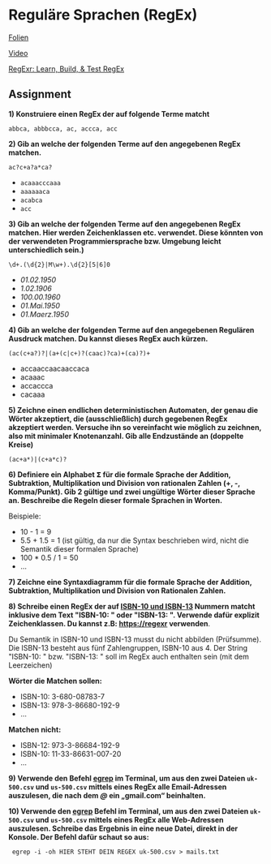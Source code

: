 # Reguläre Sprachen (RegEx)
[Folien](https://docs.google.com/presentation/d/1TcEmapxsaebBDcY73URAaE1AieseT_XzoDLhpZQNxJA/edit?usp=sharing)

[Video](https://www.youtube.com/watch?v=eTFsb7qROt0)

[RegExr: Learn, Build, & Test RegEx](https://regexr.com/)

## Assignment

**1) Konstruiere einen RegEx der auf folgende Terme matcht**

`abbca, abbbcca, ac, accca, acc`

**2) Gib an welche der folgenden Terme auf den angegebenen RegEx matchen.**

`ac?c+a?a*ca?`

- `acaaacccaaa`
- `aaaaaaca`
- `acabca`
- `acc`

**3) Gib an welche der folgenden Terme auf den angegebenen RegEx matchen. Hier werden Zeichenklassen etc. verwendet. Diese könnten von der verwendeten Programmiersprache bzw. Umgebung leicht unterschiedlich sein.)**

`\d+.(\d{2}|M\w+).\d{2}[5|6]0`

- *01.02.1950*
- *1.02.1906*
- *100.00.1960*
- *01.Mai.1950*
- *01.Maerz.1950*

**4) Gib an welche der folgenden Terme auf den angegebenen Regulären Ausdruck matchen. Du kannst dieses RegEx auch kürzen.**

`(ac(c+a?)?|(a+(c|c+)?(caac)?ca)+(ca)?)+`

- accaaccaacaaccaca
- acaaac
- accaccca
- cacaaa

**5) Zeichne einen endlichen deterministischen Automaten, der genau die Wörter akzeptiert, die (ausschließlich) durch gegebenen RegEx akzeptiert werden. Versuche ihn so vereinfacht wie möglich zu zeichnen, also mit minimaler Knotenanzahl. Gib alle Endzustände an (doppelte Kreise)**

`(ac+a*)|(c+a*c)?`

**6) Definiere ein Alphabet 𝝨 für die formale Sprache der Addition, Subtraktion, Multiplikation und Division von rationalen Zahlen (+, -, Komma/Punkt). Gib 2 gültige und zwei ungültige Wörter dieser Sprache an. Beschreibe die Regeln dieser formale Sprachen in Worten.**

Beispiele: 

* 10 - 1 = 9
* 5.5 + 1.5 = 1 (ist gültig, da nur die Syntax beschrieben wird, nicht die Semantik dieser formalen Sprache)
* 100 * 0.5 / 1 = 50 
* ... 

**7) Zeichne eine Syntaxdiagramm für die formale Sprache der Addition, Subtraktion, Multiplikation und Division von Rationalen Zahlen.**

**8) Schreibe einen RegEx der auf [ISBN-10 und ISBN-13](https://de.wikipedia.org/wiki/Internationale_Standardbuchnummer#ISBN-13) Nummern matcht inklusive dem Text "ISBN-10: " oder "ISBN-13: ". Verwende dafür explizit Zeichenklassen. Du kannst z.B: [https://regexr](https://regexr) verwenden**. 

Du Semantik in ISBN-10 und ISBN-13 musst du nicht abbilden (Prüfsumme). Die ISBN-13 besteht aus fünf Zahlengruppen, ISBN-10 aus 4. Der String "ISBN-10: " bzw. "ISBN-13: " soll im RegEx auch enthalten sein (mit dem Leerzeichen)

**Wörter die Matchen sollen:**

* ISBN-10: 3-680-08783-7
* ISBN-13: 978-3-86680-192-9
* ... 

**Matchen** **nicht:**

* ISBN-12: 973-3-86684-192-9
* ISBN-10: 11-33-86631-007-20
* ... 

**9) Verwende den Befehl [egrep](https://www.computerhope.com/unix/uegrep.htm) im Terminal, um aus den zwei Dateien `uk-500.csv` und `us-500.csv`  mittels eines RegEx alle Email-Adressen auszulesen, die nach dem *@* ein „gmail.com“ beinhalten.**

**10) Verwende den [egrep](https://www.computerhope.com/unix/uegrep.htm)  Befehl  im Terminal, um aus den zwei Dateien `uk-500.csv` und `us-500.csv` mittels eines RegEx alle Web-Adressen auszulesen. Schreibe das Ergebnis in eine neue Datei, direkt in der  Konsole. Der Befehl dafür schaut so aus:**

` egrep -i -oh HIER STEHT DEIN REGEX uk-500.csv > mails.txt`

